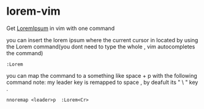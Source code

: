 # lorem-vim
Get [LoremIpsum](https://www.lipsum.com/) in vim with one command

you can insert the lorem ipsum where the current cursor in located by using the Lorem command(you dont need to type the whole , vim autocompletes the command)
```vim-script
:Lorem
```
you can map the command to  a something like space + p with the following command 
note: my leader key is remapped to space , by deafult its " \ " key . 
```vim-script
nnoremap <leader>p  :Lorem<Cr>
```
